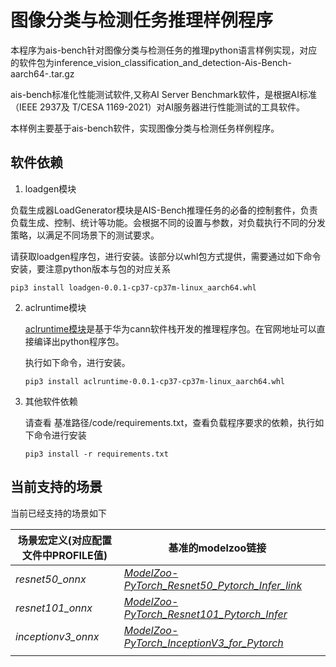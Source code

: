 # 图像分类与检测任务推理样例程序
本程序为ais-bench针对图像分类与检测任务的推理python语言样例实现，对应的软件包为inference_vision_classification_and_detection-Ais-Bench-aarch64-.tar.gz



ais-bench标准化性能测试软件,又称AI Server Benchmark软件，是根据AI标准（IEEE 2937及 T/CESA 1169-2021）对AI服务器进行性能测试的工具软件。

本样例主要基于ais-bench软件，实现图像分类与检测任务样例程序。

## 软件依赖
1. loadgen模块

  负载生成器LoadGenerator模块是AIS-Bench推理任务的必备的控制套件，负责负载生成、控制、统计等功能。会根据不同的设置与参数，对负载执行不同的分发策略，以满足不同场景下的测试要求。

  请获取loadgen程序包，进行安装。该部分以whl包方式提供，需要通过如下命令安装，要注意python版本与包的对应关系

  ```
  pip3 install loadgen-0.0.1-cp37-cp37m-linux_aarch64.whl
  ```

2. aclruntime模块

   [aclruntime模块](https://github.com/Ascend/tools/tree/master/ais-bench_workload/tool/ais_infer)是基于华为cann软件栈开发的推理程序包。在官网地址可以直接编译出python程序包。

   执行如下命令，进行安装。

   ```
   pip3 install aclruntime-0.0.1-cp37-cp37m-linux_aarch64.whl
   ```

3. 其他软件依赖

   请查看 基准路径/code/requirements.txt，查看负载程序要求的依赖，执行如下命令进行安装

   ```
   pip3 install -r requirements.txt
   ```
## 当前支持的场景

当前已经支持的场景如下

| 场景宏定义(对应配置文件中PROFILE值) | 基准的modelzoo链接                                           |      |
| ----------------------------------- | ------------------------------------------------------------ | ---- |
| *resnet50_onnx*                     | *[ModelZoo-PyTorch_Resnet50_Pytorch_Infer_link](https://github.com/Ascend/ModelZoo-PyTorch/tree/master/ACL_PyTorch/built-in/cv/Resnet50_Pytorch_Infer)* |      |
| *resnet101_onnx*                    | *[ModelZoo-PyTorch_Resnet101_Pytorch_Infer](https://github.com/Ascend/ModelZoo-PyTorch/tree/master/ACL_PyTorch/built-in/cv/Resnet101_Pytorch_Infer)* |      |
| *inceptionv3_onnx*                  | *[ModelZoo-PyTorch_InceptionV3_for_Pytorch](https://github.com/Ascend/ModelZoo-PyTorch/tree/master/ACL_PyTorch/built-in/cv/InceptionV3_for_Pytorch)* |      |
|                                     |                                                              |      |
